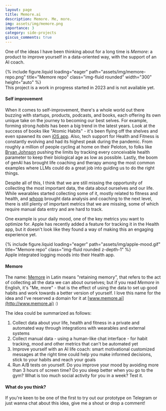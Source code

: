 ```yaml
---
layout: page
title: Memore.ai
description: Memore. Me, more.
img: assets/img/memore.png
importance: 3
category: side-projects
giscus_comments: true
---
```


One of the ideas I have been thinking about for a long time is _Memore_: a product to improve yourself in a data-oriented way, with the support of an AI coach.

<div class="row">
    <div class="col-sm d-flex justify-content-center">
        {% include figure.liquid loading="eager" path="assets/img/memore-repo.png" title="Memore repo" class="img-fluid rounded" width="300" height="auto" %}
    </div>
</div>
<div class="caption">
    This project is a work in progress started in 2023 and is not available yet.
</div>

#### Self improvement

When it comes to self-improvement, there's a whole world out there buzzing with startups, products, podcasts, and books, each offering its own unique take on the journey to becoming our best selves.
For example, forming strong *habits* has been a big trend in the latest years. Look at the success of books like "Atomic Habits" - it's been flying off the shelves and even spawned its own [iOS app](https://apps.apple.com/us/app/atoms-from-atomic-habits/id6474421906).
Also, tech support for Health and Fitness is constantly evolving and had its highest peak during the pandemic. From roughly a million of people cycling at home on their Peloton, to folks like [Bryan Johnson](https://en.wikipedia.org/wiki/Bryan_Johnson) pushing the limits by tracking every conceivable health parameter to keep their biological age as low as possible.
Lastly, the boom of genAI has brought life coaching and therapy among the most common examples where LLMs could do a great job into guiding us to do the right things.

Despite all of this, I think that we are still missing the opportunity of collecting the most important data, the data about ourselves and our life. While wearables started collecting some of it, mostly related to fitness and health, and [whoop](https://www.whoop.com/) brought data analysis and coaching to the next level, there is still plenty of important metrics that we are missing, some of which require manual data entry and are hard to track.

One example is your daily mood, one of the key metrics you want to optimize for. Apple has recently added a feature for tracking it in the Health app, but it doesn't look like they found a way of making this an engaging experience yet.

<div class="row">
    {% include figure.liquid loading="eager" path="assets/img/apple-mood.gif" title="Memore repo" class="img-fluid rounded z-depth-1" %}
</div>
<div class="caption">
    Apple integrated logging moods into their Health app.
</div>

#### Memore

The name: [Memore](https://en.wiktionary.org/wiki/memore) in Latin means "retaining memory", that refers to the act of collecting all the data we can about ourselves; but if you read *Memore* in English, it's "Me, more" - that is the effect of using the data to set up good habits and work towards a better version of yourself. I love this name for the idea and I've reserved a domain for it at [www.memore.ai](http://www.memore.ai) :)

The idea could be summarized as follows:

 1. Collect data about your life, health and fitness in a private and automated way through integrations with wearables and external systems
 2. Collect manual data - using a human-like chat interface - for habit tracking, mood and other metrics that can't be automated yet
 3. Improve yourself with an AI life coach: smart motivational customized messages at the right time could help you make informed decisions, stick to your habits and reach your goals
 4. Run A/B tests on yourself. Do you improve your mood by avoiding more than 3 hours of screen time? Do you sleep better when you go to the gym? What is too much social activity for you in a week? Test it.

#### What do you think?

If you're keen to be one of the first to try out our prototype on Telegram or just wanna chat about this idea, give me a shout or drop a comment!

[comment]: # (TODO: add screenshot of telegram chat, talk about chat as input)


 